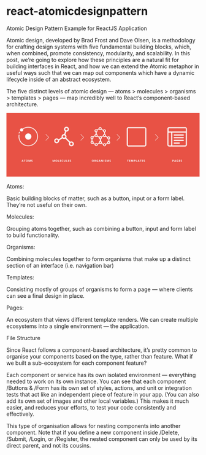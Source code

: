 # react-atomicdesignpattern
Atomic Design Pattern Example for ReactJS Application

Atomic design, developed by Brad Frost and Dave Olsen, is a methodology for crafting design systems with five fundamental building blocks, which, when combined, promote consistency, modularity, and scalability. In this post, we’re going to explore how these principles are a natural fit for building interfaces in React, and how we can extend the Atomic metaphor in useful ways such that we can map out components which have a dynamic lifecycle inside of an abstract ecosystem.

The five distinct levels of atomic design — atoms > molecules > organisms > templates > pages — map incredibly well to React’s component-based architecture.

![Alt text](atomic-development.png?raw=true "Atomic Development")

Atoms:

Basic building blocks of matter, such as a button, input or a form label. They’re not useful on their own.

Molecules:

Grouping atoms together, such as combining a button, input and form label to build functionality.

Organisms:

Combining molecules together to form organisms that make up a distinct section of an interface (i.e. navigation bar)

Templates:

Consisting mostly of groups of organisms to form a page — where clients can see a final design in place.

Pages:

An ecosystem that views different template renders. We can create multiple ecosystems into a single environment — the application.

File Structure

Since React follows a component-based architecture, it’s pretty common to organise your components based on the type, rather than feature. What if we built a sub-ecosystem for each component feature?



Each component or service has its own isolated environment — everything needed to work on its own instance. You can see that each component /Buttons & /Form has its own set of styles, actions, and unit or integration tests that act like an independent piece of feature in your app. (You can also add its own set of images and other local variables.) This makes it much easier, and reduces your efforts, to test your code consistently and effectively.

This type of organisation allows for nesting components into another component. Note that if you define a new component inside /Delete, /Submit, /Login, or /Register, the nested component can only be used by its direct parent, and not its cousins.
